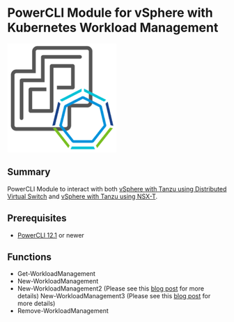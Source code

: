 # PowerCLI Module for vSphere with Kubernetes Workload Management

![](vmware-vsphere-with-k8s-icon.png)

## Summary

PowerCLI Module to interact with both [vSphere with Tanzu using Distributed Virtual Switch](https://www.williamlam.com/2020/10/automated-vsphere-with-tanzu-lab-deployment-script.html) and [vSphere with Tanzu using NSX-T](https://blogs.vmware.com/vsphere/2020/03/vsphere-7-kubernetes-tanzu.html).

## Prerequisites
* [PowerCLI 12.1](https://code.vmware.com/web/tool/12.1.0/vmware-powercli) or newer

## Functions

* Get-WorkloadManagement
* New-WorkloadManagement
* New-WorkloadManagement2 (Please see this [blog post](https://www.williamlam.com/2020/10/automating-workl…phere-with-tanzu.html) for more details)
New-WorkloadManagement3 (Please see this [blog post](https://www.williamlam.com/2021/04/automated-lab-deployment-script-for-vsphere-with-tanzu-using-nsx-advanced-load-balancer-nsx-alb.html) for more details)
* Remove-WorkloadManagement
